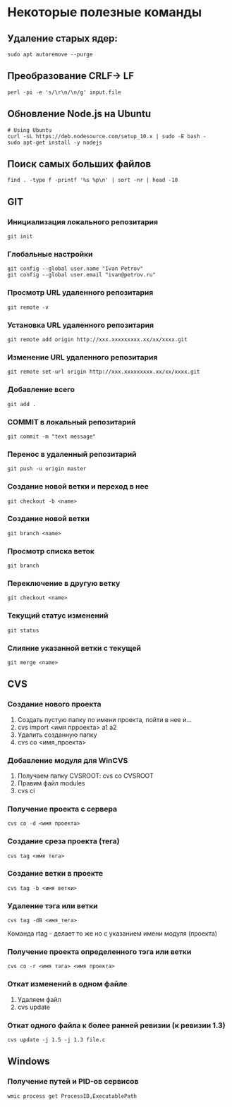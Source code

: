 # Некоторые полезные команды

## Удаление старых ядер:

```
sudo apt autoremove --purge
```

## Преобразование CRLF-> LF

```
perl -pi -e 's/\r\n/\n/g' input.file
```

## Обновление Node.js на Ubuntu

```
# Using Ubuntu
curl -sL https://deb.nodesource.com/setup_10.x | sudo -E bash -
sudo apt-get install -y nodejs
```

## Поиск самых больших файлов

```
find . -type f -printf '%s %p\n' | sort -nr | head -10
```

## GIT

### Инициализация локального репозитария

```
git init
```

### Глобальные настройки

```
git config --global user.name "Ivan Petrov"
git config --global user.email "ivan@petrov.ru"
```

### Просмотр URL удаленного репозитария

```
git remote -v
```

### Установка URL удаленного репозитария

```
git remote add origin http://xxx.xxxxxxxxx.xx/xx/xxxx.git
```

### Изменение URL удаленного репозитария

```
git remote set-url origin http://xxx.xxxxxxxxx.xx/xx/xxxx.git
```

### Добавление всего

```
git add .
```

### COMMIT в локальный репозитарий

```
git commit -m "text message"
```

### Перенос в удаленный репозитарий

```
git push -u origin master
```

### Создание новой ветки и переход в нее

```
git checkout -b <name>
```

### Создание новой ветки

```
git branch <name>
```

### Просмотр списка веток

```
git branch
```

### Переключение в другую ветку

```
git checkout <name>
```

### Текущий статус изменений

```
git status
```

### Слияние указанной ветки с текущей

```
git merge <name>
```

## CVS

### Создание нового проекта
1. Создать пустую папку по имени проекта, пойти в нее и...
2. cvs import <имя прроекта> a1 a2
3. Удалить созданную папку
4. cvs co <имя_проекта>

### Добавление модуля для WinCVS
1. Получаем папку CVSROOT: cvs co CVSROOT
2. Правим файл modules
3. cvs ci

### Получение проекта с сервера

```
cvs co -d <имя проекта>
```

### Создание среза проекта (тега)

```
cvs tag <имя тега>
```

### Создание ветки в проекте

```
cvs tag -b <имя ветки>
```

### Удаление тэга или ветки

```
cvs tag -dB <имя_тега>
```

Команда rtag - делает то же но с указанием имени модуля (проекта)

### Получение проекта определенного тэга или ветки

```
cvs co -r <имя тэга> <имя проекта>
```

### Откат изменений в одном файле
1. Удаляем файл
2. cvs update

### Откат одного файла к более ранней ревизии (к ревизии 1.3)

```
cvs update -j 1.5 -j 1.3 file.c
```

## Windows

### Получение путей и PID-ов сервисов

```
wmic process get ProcessID,ExecutablePath
```

